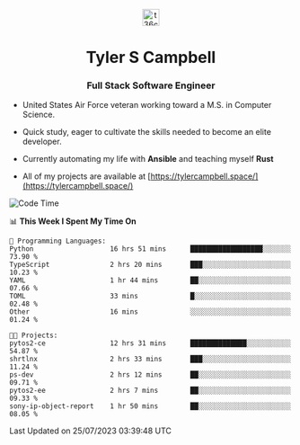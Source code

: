 <p align="center">
<a href="https://www.linkedin.com/in/t36campbell" target="blank"><img align="center" src="https://ik.imagekit.io/t36campbell/Portfolio/linkedin.png.original_m8bbGgPh6.png" alt="t36campbell" height="30" width="30" /></a>
</p>
<h1 align="center">Tyler S Campbell</h1>
<h3 align="center">Full Stack Software Engineer</h3>

* United States Air Force veteran working toward a M.S. in Computer Science.

* Quick study, eager to cultivate the skills needed to become an elite developer.

* Currently automating my life with **Ansible** and teaching myself **Rust**

* All of my projects are available at [https://tylercampbell.space/](https://tylercampbell.space/)

<!--START_SECTION:waka-->
![Code Time](http://img.shields.io/badge/Code%20Time-2%2C648%20hrs%2012%20mins-blue)

📊 **This Week I Spent My Time On** 

```text
💬 Programming Languages: 
Python                   16 hrs 51 mins      ██████████████████░░░░░░░   73.90 % 
TypeScript               2 hrs 20 mins       ███░░░░░░░░░░░░░░░░░░░░░░   10.23 % 
YAML                     1 hr 44 mins        ██░░░░░░░░░░░░░░░░░░░░░░░   07.66 % 
TOML                     33 mins             █░░░░░░░░░░░░░░░░░░░░░░░░   02.48 % 
Other                    16 mins             ░░░░░░░░░░░░░░░░░░░░░░░░░   01.24 % 

🐱‍💻 Projects: 
pytos2-ce                12 hrs 31 mins      ██████████████░░░░░░░░░░░   54.87 % 
shrtlnx                  2 hrs 33 mins       ███░░░░░░░░░░░░░░░░░░░░░░   11.24 % 
ps-dev                   2 hrs 12 mins       ██░░░░░░░░░░░░░░░░░░░░░░░   09.71 % 
pytos2-ee                2 hrs 7 mins        ██░░░░░░░░░░░░░░░░░░░░░░░   09.33 % 
sony-ip-object-report    1 hr 50 mins        ██░░░░░░░░░░░░░░░░░░░░░░░   08.05 % 
```


 Last Updated on 25/07/2023 03:39:48 UTC
<!--END_SECTION:waka-->
